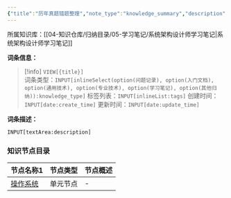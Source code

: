 ```yaml
---
{"title":"历年真题错题整理","note_type":"knowledge_summary","description":"刷题错题记录","tags":["软考","系统架构设计师"],"create_time":"2024-10-08","update_time":"2025-02-19","dg-home":false,"dg-publish":true,"aliase":null,"knowledge_type":"学习笔记","root":"系统架构设计师学习笔记","permalink":"/04-知识仓库/归纳目录/05-学习笔记/历年真题错题整理/","dgPassFrontmatter":true,"noteIcon":"","created":"2024-10-08","updated":"2025-02-19"}
---
```



所属知识库：[[04-知识仓库/归纳目录/05-学习笔记/系统架构设计师学习笔记\|系统架构设计师学习笔记]]

**词条信息：**

> [!info] `VIEW[{title}]`  
> 词条类型：`INPUT[inlineSelect(option(问题记录), option(入门文档), option(通用技术), option(专业技术), option(学习笔记), option(其他归纳)):knowledge_type]` 标签列表：`INPUT[inlineList:tags]` 创建时间：`INPUT[date:create_time]` 更新时间：`INPUT[date:update_time]`

**词条描述：**

`INPUT[textArea:description]`

### 知识节点目录

<div><table class="dataview table-view-table"><thead class="table-view-thead"><tr class="table-view-tr-header"><th class="table-view-th"><span data-tag-name="p" class="el-p">节点名称</span><span class="dataview small-text">1</span></th><th class="table-view-th"><span data-tag-name="p" class="el-p">节点类型</span></th><th class="table-view-th"><span data-tag-name="p" class="el-p">节点概述</span></th></tr></thead><tbody class="table-view-tbody"><tr><td><span data-tag-name="p" class="el-p"><a data-tooltip-position="top" aria-label="04-知识仓库/知识单元/05-学习笔记/历年真题错题整理/操作系统.md" data-href="04-知识仓库/知识单元/05-学习笔记/历年真题错题整理/操作系统.md" href="04-知识仓库/知识单元/05-学习笔记/历年真题错题整理/操作系统.md" class="internal-link" target="_blank" rel="noopener nofollow">操作系统</a></span></td><td><span data-tag-name="p" class="el-p">单元节点</span></td><td><span data-tag-name="p" class="el-p">-</span></td></tr></tbody></table></div>
